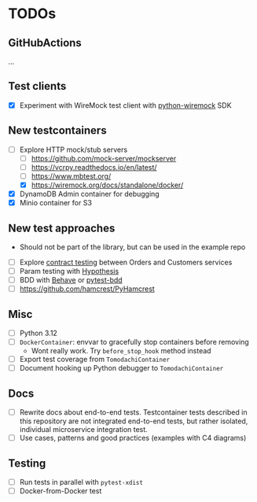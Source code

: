 # TODOs

## GitHubActions

...

## Test clients

- [x] Experiment with WireMock test client with [python-wiremock](https://github.com/wiremock/python-wiremock) SDK

## New testcontainers

- [ ] Explore HTTP mock/stub servers
  - [ ] <https://github.com/mock-server/mockserver>
  - [ ] <https://vcrpy.readthedocs.io/en/latest/>
  - [ ] <https://www.mbtest.org/>
  - [x] <https://wiremock.org/docs/standalone/docker/>
- [x] DynamoDB Admin container for debugging
- [x] Minio container for S3

## New test approaches

- Should not be part of the library, but can be used in the example repo

- [ ] Explore [contract testing](https://github.com/pact-foundation/pact-python) between Orders and Customers services
- [ ] Param testing with [Hypothesis](https://hypothesis.readthedocs.io/en/latest/)
- [ ] BDD with [Behave](https://behave.readthedocs.io/en/latest/) or [pytest-bdd](https://pypi.org/project/pytest-bdd/)
- [ ] <https://github.com/hamcrest/PyHamcrest>

## Misc

- [ ] Python 3.12
- [ ] `DockerContainer`: envvar to gracefully stop containers before removing
  - Wont really work. Try `before_stop_hook` method instead
- [ ] Export test coverage from `TomodachiContainer`
- [ ] Document hooking up Python debugger to `TomodachiContainer`

## Docs

- [ ] Rewrite docs about end-to-end tests.
      Testcontainer tests described in this repository are not integrated end-to-end tests,
      but rather isolated, individual microservice integration test.
- [ ] Use cases, patterns and good practices (examples with C4 diagrams)

## Testing

- [ ] Run tests in parallel with `pytest-xdist`
- [ ] Docker-from-Docker test

